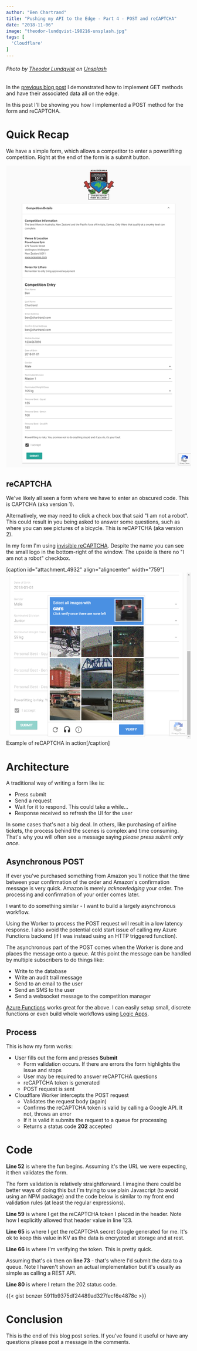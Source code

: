 ```yaml
---
author: "Ben Chartrand"
title: "Pushing my API to the Edge - Part 4 - POST and reCAPTCHA"
date: "2018-11-06"
image: "theodor-lundqvist-198216-unsplash.jpg"
tags: [
  'Cloudflare'
]
---
```


###### Photo by [Theodor Lundqvist](https://unsplash.com/photos/Vsn5YH9sMeA?utm_source=unsplash&utm_medium=referral&utm_content=creditCopyText) on [Unsplash](https://unsplash.com/search/photos/mountain?utm_source=unsplash&utm_medium=referral&utm_content=creditCopyText)

In the [previous blog post](http://liftcodeplay.com/2018/11/05/pushing-my-api-to-the-edge-part-3-moving-my-gets/) I demonstrated how to implement GET methods and have their associated data all on the edge.

In this post I'll be showing you how I implemented a POST method for the form and reCAPTCHA.

# Quick Recap

We have a simple form, which allows a competitor to enter a powerlifting competition. Right at the end of the form is a submit button.

[![screencapture-localhost-3000-17043-entry-2018-11-03-21_40_07](images/screencapture-localhost-3000-17043-entry-2018-11-03-21_40_07.png)](https://liftcodeplay.files.wordpress.com/2018/10/screencapture-localhost-3000-17043-entry-2018-11-03-21_40_07.png)

## reCAPTCHA

We've likely all seen a form where we have to enter an obscured code. This is CAPTCHA (aka version 1).

Alternatively, we may need to click a check box that said "I am not a robot". This could result in you being asked to answer some questions, such as where you can see pictures of a bicycle. This is reCAPTCHA (aka version 2).

In my form I'm using [invisible reCAPTCHA](https://developers.google.com/recaptcha/docs/invisible). Despite the name you can see the small logo in the bottom-right of the window. The upside is there no "I am not a robot" checkbox.

\[caption id="attachment\_4932" align="aligncenter" width="759"\][![2018-11-03_22-12-15](images/2018-11-03_22-12-15.png)](https://liftcodeplay.files.wordpress.com/2018/10/2018-11-03_22-12-15.png) Example of reCAPTCHA in action\[/caption\]

# Architecture

A traditional way of writing a form like is:

- Press submit
- Send a request
- Wait for it to respond. This could take a while...
- Response received so refresh the UI for the user

In some cases that's not a big deal. In others, like purchasing of airline tickets, the process behind the scenes is complex and time consuming. That's why you will often see a message saying _please press submit only once_.

## Asynchronous POST

If ever you've purchased something from Amazon you'll notice that the time between your confirmation of the order and Amazon's confirmation message is very quick. Amazon is merely _acknowledging_ your order. The processing and confirmation of your order comes later.

I want to do something similar - I want to build a largely asynchronous workflow.

Using the Worker to process the POST request will result in a low latency response. I also avoid the potential cold start issue of calling my Azure Functions backend (if I was instead using an HTTP triggered function).

The asynchronous part of the POST comes when the Worker is done and places the message onto a queue. At this point the message can be handled by multiple subscribers to do things like:

- Write to the database
- Write an audit trail message
- Send to an email to the user
- Send an SMS to the user
- Send a websocket message to the competition manager

[Azure Functions](https://docs.microsoft.com/en-us/azure/azure-functions/functions-overview) works great for the above. I can easily setup small, discrete functions or even build whole workflows using [Logic Apps](https://azure.microsoft.com/en-us/services/logic-apps/).

## Process

This is how my form works:

- User fills out the form and presses **Submit**
    - Form validation occurs. If there are errors the form highlights the issue and stops
    - User may be required to answer reCAPTCHA questions
    - reCAPTCHA token is generated
    - POST request is sent
- Cloudflare Worker intercepts the POST request
    - Validates the request body (again)
    - Confirms the reCAPTCHA token is valid by calling a Google API. It not, throws an error
    - If it is valid it submits the request to a queue for processing
    - Returns a status code **202** accepted

# Code

**Line 52** is where the fun begins. Assuming it's the URL we were expecting, it then validates the form.

The form validation is relatively straightforward. I imagine there could be better ways of doing this but I'm trying to use plain Javascript (to avoid using an NPM package) and the code below is similar to my front end validation rules (at least the regular expressions).

**Line 59** is where I get the reCAPTCHA token I placed in the header. Note how I explicitly allowed that header value in line 123.

**Line 65** is where I get the reCAPTCHA secret Google generated for me. It's ok to keep this value in KV as the data is encrypted at storage and at rest.

**Line 66** is where I'm verifying the token. This is pretty quick.

Assuming that's ok then on **line 73** - that's where I'd submit the data to a queue. Note I haven't shown an actual implementation but it's usually as simple as calling a REST API.

**Line 80** is where I return the 202 status code.

{{< gist bcnzer 5911b9375df24489ad327fecf6e4878c >}}

# Conclusion

This is the end of this blog post series. If you've found it useful or have any questions please post a message in the comments.
